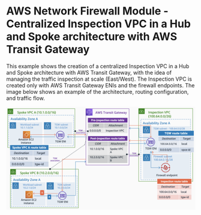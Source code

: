 # AWS Network Firewall Module - Centralized Inspection VPC in a Hub and Spoke architecture with AWS Transit Gateway

This example shows the creation of a centralized Inspection VPC in a Hub and Spoke architecture with AWS Transit Gateway, with the idea of managing the traffic inspection at scale (East/West). The Inspection VPC is created only with AWS Transit Gateway ENIs and the firewall endpoints. The image below shows an example of the architecture, routing configuration, and traffic flow.

![Central Inspection VPC - Architecture diagram](../../images/centralized_vpc.png)